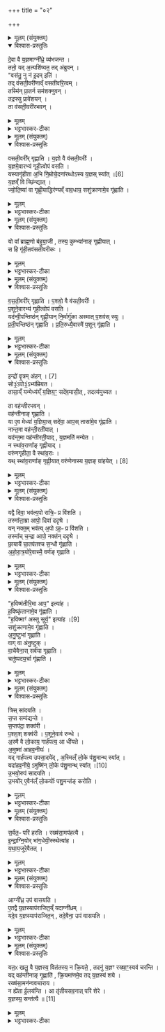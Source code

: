 +++
title = "०२"

+++

<details><summary>मूलम् (संयुक्तम्)</summary>

दे॒वा वै य॒ज्ञमाग्नी᳚ध्रे॒ व्य॑भजन्त॒ ततो॒ यद॒त्यशि॑ष्यत॒ तद॑ब्रुव॒न्वस॑तु॒ नु न॑ इ॒दमिति॒ तद्व॑सती॒वरी॑णाव्ँवसतीवरि॒त्वन्तस्मि॑न्प्रा॒तर्न सम॑शक्नुव॒न्तद॒फ्सु प्रावे॑शय॒न्ता व॑सती॒वरी॑रभवन्
</details>

<details open><summary>विश्वास-प्रस्तुतिः</summary>

दे॒वा वै य॒ज्ञमाग्नी᳚ध्रे॒ व्य॑भजन्त ।  
ततो॒ यद् अ॒त्यशि॑ष्यत॒ तद् अ॑ब्रुवन् ।  
"वस॑तु॒ नु न॑ इ॒दम् इति॑ ।  
तद् व॑सती॒वरी॑णाव्ँ वसतीवरि॒त्वम् ।  
तस्मि॑न् प्रा॒तर्न सम॑शक्नुवन् ।  
तद॒फ्सु प्रावे॑शयन् ।  
ता व॑सती॒वरी॑रभवन् ।  
</details>

<details><summary>मूलम्</summary>

दे॒वा वै य॒ज्ञमाग्नी᳚ध्रे॒ व्य॑भजन्त ।  
ततो॒ यद् अ॒त्यशि॑ष्यत॒ तद् अ॑ब्रुवन् ।  
"वस॑तु॒ नु न॑ इ॒दम् इति॑ ।  
तद् व॑सती॒वरी॑णाव्ँ वसतीवरि॒त्वम् ।  
तस्मि॑न् प्रा॒तर्न सम॑शक्नुवन् ।  
तद॒फ्सु प्रावे॑शयन् ।  
ता व॑सती॒वरी॑रभवन् ।  
</details>

<details><summary>भट्टभास्कर-टीका</summary>

1देवा वा इत्यादि ॥ देवा एव यज्ञमाग्नीध्रे व्यभजन्त विभज्य गृहीतवन्तः । ततो विभक्ताद्यदत्यशिष्यत विभक्तशेषं यदतिरिक्तमासीत् तदब्रुवन् देवाः । नन्विदमपि नोस्माकमेव सर्वेषां साधारणं वसतु । इदमपि श्वः प्रातर्विभक्तारस्स्म इति । तस्माद्वसतीवरीणामपां वसतविरित्वम्, वसतीवरीरूपेण विभक्तशेषस्स्थित इति दर्शयति । वस्तन्वसति[वसनं वसतिः?] तद्वत्यो वसतीवर्यः साधारण्येन गृहीत्वा स्थिताः आपः । 'छन्दसीवनिपौ' इति वनिप्प्रत्ययः, 'वनोरच' इति ङीब्रेफौ, 'अन्येषामपि दृश्यते' इति दीर्घत्वम् । 'कृदिकारादक्तिनः' इति ङीषन्तो वा वसतीशब्दः, व्यत्ययेन वनिप उदात्तत्वम् । वनिर्वा प्रत्ययान्तरम् । तस्मिन्विभक्तशेषे श्वः प्रातः न समशक्नुवन् संविभक्तुं शक्ता नासन् । तदविभागयोग्यं मन्यमानाः देवाः अप्सु प्रावेशयन् क्वाप्युपयोक्ष्यते इति अप्सु निहितवन्तः । यद्बा - किमनेनेत्यप्सु प्राक्षिपन् ता वसतीवर्यो नामाभवन् । 'वा छन्दसि' इति पूर्वसवर्णदीर्घत्वम् ॥
</details>

<details><summary>मूलम् (संयुक्तम्)</summary>

वसती॒वरी᳚र्गृह्णाति य॒ज्ञो वै व॑सती॒वरी᳚र्य॒ज्ञमे॒वारभ्य॑ गृही॒त्वोप॑ वसति॒ यस्यागृ॑हीता अ॒भि नि॒म्रोचे॒दना॑रब्धोऽस्य य॒ज्ञस्स्या᳚त् [6]  
य॒ज्ञव्ँवि च्छि॑न्द्याज्ज्योति॒ष्या॑ वा गृह्णी॒याद्धिर॑ण्यव्ँवाव॒धाय॒ सशु॑क्राणामे॒व गृ॑ह्णाति॒
</details>

<details open><summary>विश्वास-प्रस्तुतिः</summary>

वसती॒वरी᳚र् गृह्णाति ।
य॒ज्ञो वै व॑सती॒वरीः᳚ ।  
य॒ज्ञमे॒वारभ्य॑ गृही॒त्वोप॑ वसति ।  
यस्यागृ॑हीता अ॒भि नि॒म्रोचे॒दना॑रब्धोऽस्य य॒ज्ञस् स्या᳚त् ।[6]  
य॒ज्ञव्ँ वि च्छि॑न्द्यात् ।  
ज्यो॒ति॒ष्या॑ वा गृह्णी॒याद्धिर॑ण्यव्ँ वाव॒धाय॒ सशु॑क्राणामे॒व गृ॑ह्णाति ।  
</details>

<details><summary>मूलम्</summary>

वसती॒वरी᳚र् गृह्णाति ।
य॒ज्ञो वै व॑सती॒वरीः᳚ ।  
य॒ज्ञमे॒वारभ्य॑ गृही॒त्वोप॑ वसति ।  
यस्यागृ॑हीता अ॒भि नि॒म्रोचे॒दना॑रब्धोऽस्य य॒ज्ञस् स्या᳚त् ।[6]  
य॒ज्ञव्ँ वि च्छि॑न्द्यात् ।  
ज्यो॒ति॒ष्या॑ वा गृह्णी॒याद्धिर॑ण्यव्ँ वाव॒धाय॒ सशु॑क्राणामे॒व गृ॑ह्णाति ।  
</details>

<details><summary>भट्टभास्कर-टीका</summary>

2वसतीवरीर्गृह्णातीति विधिः ॥ यज्ञो वा इति । यज्ञशेषस्य तद्रूपेण विततत्वात् । तस्माद्वसतीवरीर्गृहीत्वा य उपवसति यज्ञमेवारभ्य प्रस्तुत्य वसति । यद्वा - यज्ञं गृहीत्वा धारयित्वैव यज्ञमुपवसति । अग्निसमीपे वास उपवासः । यस्येत्यादि । अगृहीता वसतीवरीरभिलक्ष्य निम्रोचेत् अस्तमियात् सूर्यो यस्य यज्ञोनारब्धः स्यात् अप्रस्तुत एव भवेत् पूर्वेद्युः । ततः श्वः उत्तरेद्युः यज्ञं विच्छिन्द्यात् । ज्योतिष्या वा इत्यादि । उल्कया द्योतयित्वा ज्योतिष्मतीर्गृह्णीयात् । मत्वर्थीयो यत्, 'तत्र साधुः' इति वा । केचिदाहुः - 'उपयाम' इत्यनया ऋचा गृह्णीयादिति । तत्र ज्योतिष्मत्या ऋचा ग्राह्याः ज्योतिष्याः । हिरण्यं वा कुम्भेऽवधाय गृह्णीयात् । एवमुभयस्मिन्नपि पक्षे सशुक्राणामेव सादित्यानामेव गृहीता भवन्ति ॥
</details>

<details><summary>मूलम् (संयुक्तम्)</summary>

यो वा᳚ ब्राह्म॒णो ब॑हुया॒जी तस्य॒ कुम्भ्या॑नाङ्गृह्णीया॒थ्स हि गृ॑ही॒तव॑सतीवरीको
</details>

<details open><summary>विश्वास-प्रस्तुतिः</summary>

यो वा᳚ ब्राह्म॒णो ब॑हुया॒जी , तस्य॒ कुम्भ्या॑नाङ् गृह्णीयात् ।  
स हि गृ॑ही॒तव॑सतीवरीकः ।   
</details>

<details><summary>मूलम्</summary>

यो वा᳚ ब्राह्म॒णो ब॑हुया॒जी , तस्य॒ कुम्भ्या॑नाङ् गृह्णीयात् ।  
स हि गृ॑ही॒तव॑सतीवरीकः ।   
</details>

<details><summary>भट्टभास्कर-टीका</summary>

3यो वेति ॥ बहुयाजी सोमयाजी तस्य कुम्भ्याः तदीयगृहकुम्भस्थिताः । तस्य गृहीतवसतीवरीकत्वात् तत्संबन्धिन्यस्सर्वा अप्यापो वसतीवरीतुल्या भवन्तीति ॥
</details>

<details><summary>मूलम् (संयुक्तम्)</summary>

वसती॒वरी᳚र्गृह्णाति प॒शवो॒ वै व॑सती॒वरीः᳚ प॒शूने॒वारभ्य॑ गृही॒त्वोप॑ वसति॒ यद॑न्वी॒पन्तिष्ठ॑न्गृह्णी॒यान्नि॒र्मार्गु॑का अस्मात्प॒शव॑स्स्युᳶ प्रती॒पन्तिष्ठ॑न्गृह्णाति प्रति॒रुध्यै॒वास्मै॑ प॒शून्गृ॑ह्णा॒ति
</details>

<details open><summary>विश्वास-प्रस्तुतिः</summary>

व॒स॒ती॒वरी᳚र् गृह्णाति ।
प॒शवो॒ वै व॑सती॒वरीः᳚ ।  
प॒शूने॒वारभ्य॑ गृही॒त्वोप॑ वसति ।  
यद॑न्वी॒पन्तिष्ठ॑न् गृह्णी॒यान् नि॒र्मार्गु॑का अस्मात् प॒शव॑स् स्युः ।  
प्र॒ती॒पन्तिष्ठ॑न् गृह्णाति ।
प्र॒ति॒रुध्यै॒वास्मै॑ प॒शून् गृ॑ह्णाति ।
</details>

<details><summary>मूलम्</summary>

व॒स॒ती॒वरी᳚र् गृह्णाति ।
प॒शवो॒ वै व॑सती॒वरीः᳚ ।  
प॒शूने॒वारभ्य॑ गृही॒त्वोप॑ वसति ।  
यद॑न्वी॒पन्तिष्ठ॑न् गृह्णी॒यान् नि॒र्मार्गु॑का अस्मात् प॒शव॑स् स्युः ।  
प्र॒ती॒पन्तिष्ठ॑न् गृह्णाति ।
प्र॒ति॒रुध्यै॒वास्मै॑ प॒शून् गृ॑ह्णाति ।
</details>

<details><summary>भट्टभास्कर-टीका</summary>

4वसतीवरीरिति ॥ द्वितीयं विदधाति गुणान्तरमभिधास्यामीति । पशवो वा इति । तद्धेतुत्वात्ताच्छब्द्यम् । यदन्वीपमिति अन्वीपमनुगतस्रोतस्कं तिष्ठन् यत् गृह्णीयात् । यद्वा - अन्वीपं गृह्णीयात् कुम्भेन वा आत्मना वा अनुस्रोतसमवस्थितेन । अनुगता आपोनेनेति 'ऋक्पूः' इति समासान्तः, 'द्व्यन्तरुपसर्गेभ्योप ईत्' । निर्मार्गुकाः विनाशनशीलाः पशवोस्मात्स्युः । मार्ग अन्वेषणे, छान्दस उकञ्। यद्वा - निर्गमनशीलाः, गमेः 'लषपत' इत्यादिना उकञ्, वर्णव्यत्ययो रेफोपजनश्च । प्रतीपमिति । प्रतिस्रोतसं तिष्ठन् तादृशेन कुम्भेन गृह्णीयात् । पूर्ववदीत्वम् । प्रतिरुध्येत्यादि । गतम् ॥
</details>

<details><summary>मूलम् (संयुक्तम्)</summary>

इन्द्रः॑ [7]  
वृ॒त्रम॑ह॒न्थ्सो३॒॑ऽपो३॒॑ऽभ्य॑म्रियत॒ तासा॒य्ँयन्मेध्य॑य्ँय॒ज्ञिय॒ꣳ॒ सदे॑व॒मासी॒त्तदत्य॑मुच्यत॒ ता वह॑न्तीरभव॒न्वह॑न्तीनाङ्गृह्णाति॒ या ए॒व मेध्या॑ य॒ज्ञिया॒स्सदे॑वा॒ आप॒स्तासा॑मे॒व गृ॑ह्णाति॒ नान्त॒मा वह॑न्ती॒रती॑या॒द्यद॑न्त॒मा वह॑न्तीरती॒याद्य॒ज्ञमति॑ मन्येत॒ न स्था॑व॒राणा᳚ङ्गृह्णीया॒द्वरु॑णगृहीता॒ वै स्था॑व॒रा यथ्स्था॑व॒राणा᳚ङ्गृह्णी॒यात् [8]  
वरु॑णेनास्य य॒ज्ञङ्ग्रा॑हये॒द्
</details>

<details open><summary>विश्वास-प्रस्तुतिः</summary>

इन्द्रो॑ वृ॒त्रम् अ॑हन् । [7]   
सो३॒॑ऽपो३॒॑ऽभ्य॑म्रियत ।  
तासा॒य्ँ यन्मेध्य॑य्ँ य॒ज्ञिय॒ꣳ॒ सदे॑व॒मासी॒त् , तदत्य॑मुच्यत ।

ता वह॑न्तीरभवन् ।  
वह॑न्तीनाङ् गृह्णाति ।  
या ए॒व मेध्या॑ य॒ज्ञिया॒स् सदे॑वा॒ आप॒स् तासा॑मे॒व गृ॑ह्णाति ।  
नान्त॒मा वह॑न्ती॒रती॑यात् ।  
यद॑न्त॒मा वह॑न्तीरती॒याद् , य॒ज्ञमति॑ मन्येत ।  
न स्था॑व॒राणा᳚ङ् गृह्णीयाद् ।  
वरु॑णगृहीता॒ वै स्था॑व॒राः ।  
यथ् स्था॑व॒राणा᳚ङ् गृह्णी॒यात् वरु॑णेनास्य य॒ज्ञङ् ग्रा॑हयेत् । [8]  
</details>

<details><summary>मूलम्</summary>

इन्द्रो॑ वृ॒त्रम् अ॑हन् । [7]   
सो३॒॑ऽपो३॒॑ऽभ्य॑म्रियत ।  
तासा॒य्ँ यन्मेध्य॑य्ँ य॒ज्ञिय॒ꣳ॒ सदे॑व॒मासी॒त् , तदत्य॑मुच्यत ।

ता वह॑न्तीरभवन् ।  
वह॑न्तीनाङ् गृह्णाति ।  
या ए॒व मेध्या॑ य॒ज्ञिया॒स् सदे॑वा॒ आप॒स् तासा॑मे॒व गृ॑ह्णाति ।  
नान्त॒मा वह॑न्ती॒रती॑यात् ।  
यद॑न्त॒मा वह॑न्तीरती॒याद् , य॒ज्ञमति॑ मन्येत ।  
न स्था॑व॒राणा᳚ङ् गृह्णीयाद् ।  
वरु॑णगृहीता॒ वै स्था॑व॒राः ।  
यथ् स्था॑व॒राणा᳚ङ् गृह्णी॒यात् वरु॑णेनास्य य॒ज्ञङ् ग्रा॑हयेत् । [8]  
</details>

<details><summary>भट्टभास्कर-टीका</summary>

5इन्द्र इत्यादि ॥ व्याख्यातम् । तासामित्यादि । तासामपां संबन्धि यन्मेध्यादिलक्षणं रूपं तदत्यमुच्यत अतीत्यापो बहिस्स्वयमेवामुच्यत वेगेन मुक्तमभवत् । कर्मकर्तर्यात्मनेपदम् । ता वहन्तीरिति । ततः प्रभृत्यापो वहन्त्योभवन् । तस्माद्वहन्तीनामेव गृह्णाति । मेध्यादिलक्षणा एव गृहीता भवन्ति । नान्तमा इत्यादि । अन्तमा अन्तिकतमा आपो वहन्तरितीयात् अतिक्रम्य नेयात् । 'तमे तादेश्च' इति तादिलोपः । यदि ता अतीयात् यज्ञमेवातिमन्येत, वहन्तीनां मेध्यादिरूपवत्त्वात् । स्थावराः स्थानशीलाः ग्राह्याः तटाकादिस्थाः सरित्स्वपि । 'स्थेशभास' इति वरच् । वरुणगृहीता इति । वरुणेन गृहीता इति निरुद्धत्वात् । 'तृतीया कर्मणि' इति पूर्वपदप्रकृतिस्वरत्वम् । यदित्यादि । गतम् ॥
</details>

<details><summary>मूलम् (संयुक्तम्)</summary>

यद्वै दिवा॒ भव॑त्य॒पो रात्रि॒ᳶ प्र वि॑शति॒ तस्मा᳚त्ता॒म्रा आपो॒ दिवा॑ ददृश्रे॒ यन्नक्त॒म्भव॑त्य॒पोऽह॒ᳶ प्र वि॑शति॒ तस्मा᳚च्च॒न्द्रा आपो॒ नक्त॑न्ददृश्रे छा॒यायै॑ चा॒तप॑तश्च स॒न्धौ गृ॑ह्णात्यहोरा॒त्रयो॑रे॒वास्मै॒ वर्ण॑ङ्गृह्णाति
</details>

<details open><summary>विश्वास-प्रस्तुतिः</summary>

यद्वै दिवा॒ भव॑त्य॒पो रात्रि॒ᳶ प्र वि॑शति ।  
तस्मा᳚त्ता॒म्रा आपो॒ दिवा॑ ददृश्रे ।  
यन् नक्त॒म् भव॑त्य् अ॒पो ऽह॒ᳶ प्र वि॑शति ।  
तस्मा᳚च् च॒न्द्रा आपो॒ नक्त॑न् ददृश्रे ।  
छा॒यायै॑ चा॒तप॑तश्च स॒न्धौ गृ॑ह्णाति ।  
अ॒हो॒रा॒त्र॒यो॑रे॒वास्मै॒ वर्ण॑ङ् गृह्णाति ।  
</details>

<details><summary>मूलम्</summary>

यद्वै दिवा॒ भव॑त्य॒पो रात्रि॒ᳶ प्र वि॑शति ।  
तस्मा᳚त्ता॒म्रा आपो॒ दिवा॑ ददृश्रे ।  
यन् नक्त॒म् भव॑त्य् अ॒पो ऽह॒ᳶ प्र वि॑शति ।  
तस्मा᳚च् च॒न्द्रा आपो॒ नक्त॑न् ददृश्रे ।  
छा॒यायै॑ चा॒तप॑तश्च स॒न्धौ गृ॑ह्णाति ।  
अ॒हो॒रा॒त्र॒यो॑रे॒वास्मै॒ वर्ण॑ङ् गृह्णाति ।  
</details>

<details><summary>भट्टभास्कर-टीका</summary>

6यद्वा इत्यादि ॥ यदा दिवसः प्रवर्तते तदा रात्रिरपः प्रविशति, तस्माद्दिवा आपस्ताम्रा ईषद्रक्ताः दृश्यन्ते शुक्लकृष्णप्रभवत्वात्ताम्रस्य । कर्मणि छान्दसो लिट्, 'इरयोरे' इति रे आदेशः । नक्तमह्नः प्रवेशात् चन्द्राश्शुक्ला आपो दृश्यन्ते । तस्माच्छायातपसन्धौ ग्रहणात् अहोरात्रयोरेव वर्णग्रहणात् उभयानुग्रहलाभः ॥
</details>

<details><summary>मूलम् (संयुक्तम्)</summary>

ह॒विष्म॑तीरि॒मा आप॒ इत्या॑ह ह॒विष्कृ॑तानामे॒व गृ॑ह्णाति ह॒विष्माꣳ॑ अस्तु [9]  
सूर्य॒ इत्या॑ह॒ सशु॑क्राणामे॒व गृ॑ह्णात्यनु॒ष्टुभा॑ गृह्णाति॒ वाग्वा अ॑नु॒ष्टुग्वा॒चैवैना॒स्सर्व॑या गृह्णाति॒ चतु॑ष्पदय॒र्चा गृ॑ह्णाति॒
</details>

<details open><summary>विश्वास-प्रस्तुतिः</summary>

"ह॒विष्म॑तीरि॒मा आप॒" इत्या॑ह ।  
ह॒विष्कृ॑तानामे॒व गृ॑ह्णाति ।  
"ह॒विष्माꣳ॑ अस्तु सूर्य॒" इत्या॑ह ।[9]  
सशु॑क्राणामे॒व गृ॑ह्णाति ।  
अ॒नु॒ष्टुभा॑ गृह्णाति ।  
वाग् वा अ॑नु॒ष्टुक् ।  
वा॒चैवैना॒स् सर्व॑या गृह्णाति ।  
चतु॑ष्पदय॒र्चा गृ॑ह्णाति ।  
</details>

<details><summary>मूलम्</summary>

"ह॒विष्म॑तीरि॒मा आप॒" इत्या॑ह ।  
ह॒विष्कृ॑तानामे॒व गृ॑ह्णाति ।  
"ह॒विष्माꣳ॑ अस्तु सूर्य॒" इत्या॑ह ।[9]  
सशु॑क्राणामे॒व गृ॑ह्णाति ।  
अ॒नु॒ष्टुभा॑ गृह्णाति ।  
वाग् वा अ॑नु॒ष्टुक् ।  
वा॒चैवैना॒स् सर्व॑या गृह्णाति ।  
चतु॑ष्पदय॒र्चा गृ॑ह्णाति ।  
</details>

<details><summary>भट्टभास्कर-टीका</summary>

7"हविष्मतीः' इति ग्रहणमन्त्रः ॥ हविष्कृतानामिति । कृतं हविस्स्वरूपं हविष्ट्वं यासामिति । बहुव्रीहौ निष्ठायाः पूर्वनिपाते 'जातिकालसुखादिम्यः परवचनम्' इति परनिपातः । यद्वा - हविष्ट्वेन संस्कृताः हविष्कृताः । 'तृतीया कर्मणि' इति पूर्वपदप्रकृतिस्वरत्वम् । सशुक्राणामित्यादि । सज्योतिषां सादित्यानाम् । अनुष्टुभेति । 'हविष्मतीः' इत्यनया । छन्दस्तुतिरियं, सर्वस्य वाङ्मयस्यानुष्टुभत्वात् तेनैव गृहीता भवन्ति । चतुष्पदयेति । 'संख्यासुपर्वूस्य' इति लोपस्समासान्तः, 'टाबृचि, इति टाप्, ' पादः पत्' इति पद्वावः ॥
</details>

<details><summary>मूलम् (संयुक्तम्)</summary>

त्रिस्सा॑दयति स॒प्त सम्प॑द्यन्ते स॒प्तप॑दा॒ शक्व॑री प॒शव॒श्शक्व॑री प॒शूने॒वाव॑ रुन्द्धे॒ऽस्मै वै लो॒काय॒ गार्ह॑पत्य॒ आ धी॑यते॒ऽमुष्मा॑ आहव॒नीयो॒ यद्गार्ह॑पत्य उपसा॒दये॑द॒स्मिल्ँ लो॒के प॑शु॒मान्थ्स्या॒द्यदा॑हव॒नीये॒ऽमुष्मिन्न्॑ [10]  
लो॒के प॑शु॒मान्थ्स्या॑दु॒भयो॒रुप॑ सादयत्यु॒भयो॑रे॒वैन॑ल्ँलो॒कयोः᳚ पशु॒मन्त॑ङ्करोति
</details>

<details open><summary>विश्वास-प्रस्तुतिः</summary>

त्रिस् सा॑दयति ।  
स॒प्त सम्प॑द्यन्ते ।  
स॒प्तप॑दा॒ शक्व॑री ।  
प॒शव॒श् शक्व॑री । प॒शूने॒वाव॑ रुन्धे ।  
अ॒स्मै वै लो॒काय॒ गार्ह॑पत्य॒ आ धी॑यते ।  
अ॒मुष्मा॑ आहव॒नीयः॑ ।  
यद् गार्ह॑पत्य उपसा॒दये॑द् , अ॒स्मिल्ँ लो॒के प॑शु॒मान्थ् स्या᳚त्  ।  
यदा॑हव॒नीये॒ ऽमुष्मि॑न् लो॒के प॑शु॒मान्थ् स्या᳚त् ।[10]  
उ॒भयो॒रुप॑ सादयति ।  
उ॒भयो॑र् ए॒वैन॑ल्ँ लो॒कयोः᳚ पशु॒मन्त॑ङ् करोति ।
</details>

<details><summary>मूलम्</summary>

त्रिस् सा॑दयति ।  
स॒प्त सम्प॑द्यन्ते ।  
स॒प्तप॑दा॒ शक्व॑री ।  
प॒शव॒श् शक्व॑री । प॒शूने॒वाव॑ रुन्धे ।  
अ॒स्मै वै लो॒काय॒ गार्ह॑पत्य॒ आ धी॑यते ।  
अ॒मुष्मा॑ आहव॒नीयः॑ ।  
यद् गार्ह॑पत्य उपसा॒दये॑द् , अ॒स्मिल्ँ लो॒के प॑शु॒मान्थ् स्या᳚त्  ।  
यदा॑हव॒नीये॒ ऽमुष्मि॑न् लो॒के प॑शु॒मान्थ् स्या᳚त् ।[10]  
उ॒भयो॒रुप॑ सादयति ।  
उ॒भयो॑र् ए॒वैन॑ल्ँ लो॒कयोः᳚ पशु॒मन्त॑ङ् करोति ।
</details>

<details><summary>भट्टभास्कर-टीका</summary>

8त्रिरिति ॥ उभयोरुपसादयतीति विधास्यति । तत्राहवनीयमभितो द्विस्सादयति । सकृज्जधनेन गार्हपत्यम् । सप्तेत्यादि । गतम् । पशुहेतुत्वात्ताच्छब्द्यं शक्वर्याः अस्मा इत्यादि । गतम् । गार्हपत्य इति । औपश्लेषिके अधिकरणे सप्तमी । उभयोरित्यादि । गतम्8 ॥
</details>

<details><summary>मूलम् (संयुक्तम्)</summary>

स॒र्वत॒ᳶ परि॑ हरति॒ रख्ष॑सा॒मप॑हत्या इन्द्राग्नि॒योर्भा॑ग॒धेयी॒स्स्थेत्या॑ह यथाय॒जुरे॒वैतद
</details>

<details open><summary>विश्वास-प्रस्तुतिः</summary>

स॒र्वत॒ᳶ परि॑ हरति ।
रख्ष॑सा॒मप॑हत्यै ।  
इ॒न्द्रा॒ग्नि॒योर् भा॑ग॒धेयी॒स्स्थेत्या॑ह ।  
य॒था॒य॒जुरे॒वैतत् ।  
</details>

<details><summary>मूलम्</summary>

स॒र्वत॒ᳶ परि॑ हरति ।
रख्ष॑सा॒मप॑हत्यै ।  
इ॒न्द्रा॒ग्नि॒योर् भा॑ग॒धेयी॒स्स्थेत्या॑ह ।  
य॒था॒य॒जुरे॒वैतत् ।  
</details>

<details><summary>भट्टभास्कर-टीका</summary>

9सर्वत इति ॥ 'इन्द्राग्नियोः' इत्यादीनि मन्त्रपदानि व्याख्याय यथा यजुर्वदति 'जागृत'9 इति तथा भवत्येव जाग्रत्येव ॥
</details>

<details><summary>मूलम् (संयुक्तम्)</summary>

आग्नी᳚ध्र॒ उप॑ वासयत्ये॒तद्वै य॒ज्ञस्याप॑राजित॒य्ँयदाग्नी᳚ध्र॒य्ँयदे॒व य॒ज्ञस्याप॑राजित॒न्तदे॒वैना॒ उप॑ वासयति॒
</details>

<details open><summary>विश्वास-प्रस्तुतिः</summary>

आग्नी᳚ध्र॒ उप॑ वासयति ।  
ए॒तद्वै य॒ज्ञस्याप॑राजित॒य्ँ यदाग्नी᳚ध्रम् ।  
यदे॒व य॒ज्ञस्याप॑राजित॒न् , तदे॒वैना॒ उप॑ वासयति ।
</details>

<details><summary>मूलम्</summary>

आग्नी᳚ध्र॒ उप॑ वासयति ।  
ए॒तद्वै य॒ज्ञस्याप॑राजित॒य्ँ यदाग्नी᳚ध्रम् ।  
यदे॒व य॒ज्ञस्याप॑राजित॒न् , तदे॒वैना॒ उप॑ वासयति ।
</details>

<details><summary>भट्टभास्कर-टीका</summary>

10यज्ञार्थमाप उपवासयति आग्नीध्रमुपेत्य रात्रिं वासयति वसतविरीः । अपराजितमिति । रक्षःप्रभृतिभिरनभिभूतं स्थानम्, अग्नीधश्शरणम् । 'अग्नीधश्शरणे रण्' । तदेवेति । तत्स्थानमुपेत्य एना वसतीवरीर्वासयति ॥
</details>

<details><summary>मूलम् (संयुक्तम्)</summary>

यत॒ᳵ खलु॒ वै य॒ज्ञस्य॒ वित॑तस्य॒ न क्रि॒यते॒ तदनु॑ य॒ज्ञꣳ रख्षा॒ꣳ॒स्यव॑ चरन्ति॒ यद्वह॑न्तीनाङ्गृ॒ह्णाति॑ क्रि॒यमा॑णमे॒व तद्य॒ज्ञस्य॑ शये॒ रख्ष॑सा॒मन॑न्ववचाराय॒ न ह्ये॑ता ई॒लय॒न्त्या तृ॑तीयसव॒नात्परि॑ शेरे य॒ज्ञस्य॒ सन्त॑त्यै ॥ [11]  
</details>

<details open><summary>विश्वास-प्रस्तुतिः</summary>

यत॒ᳵ खलु॒ वै य॒ज्ञस्य॒ वित॑तस्य॒ न क्रि॒यते॒ , तदनु॑ य॒ज्ञꣳ रख्षा॒ꣳ॒स्यव॑ चरन्ति ।  
यद् वह॑न्तीनाङ् गृ॒ह्णाति॑ , क्रि॒यमा॑णमे॒व तद् य॒ज्ञस्य॑ शये ।  
रख्ष॑सा॒मन॑न्ववचाराय ।  
न ह्ये॑ता ई॒लय॑न्ति ।
आ तृ॑तीयसव॒नात् परि॑ शेरे ।  
य॒ज्ञस्य॒ सन्त॑त्यै ॥ [11]  
</details>

<details><summary>मूलम्</summary>

यत॒ᳵ खलु॒ वै य॒ज्ञस्य॒ वित॑तस्य॒ न क्रि॒यते॒ , तदनु॑ य॒ज्ञꣳ रख्षा॒ꣳ॒स्यव॑ चरन्ति ।  
यद् वह॑न्तीनाङ् गृ॒ह्णाति॑ , क्रि॒यमा॑णमे॒व तद् य॒ज्ञस्य॑ शये ।  
रख्ष॑सा॒मन॑न्ववचाराय ।  
न ह्ये॑ता ई॒लय॑न्ति ।
आ तृ॑तीयसव॒नात् परि॑ शेरे ।  
य॒ज्ञस्य॒ सन्त॑त्यै ॥ [11]  
</details>

<details><summary>भट्टभास्कर-टीका</summary>

11यतः खल्वित्यादि ॥ यज्ञस्य वितायमानस्य संबन्धि कर्म यतः यतः मभृति न क्रियते तदनु तदेव लक्षीकृत्य हेतुं वा कृत्वा रक्षांसि यज्ञं तस्मिंस्तस्मिन् छिद्रे अवचरन्ति अवकुर्वन्ति, तस्माद्वहन्तीनां गृह्णाति । तत्कर्म क्रियमाणमेव शये शेते लुप्तं न भवति । 'लोपस्त आत्मनेपदेषु' इति तलोपः । वहन्तीग्रहणं स्वयंयज्ञत्वात् वहन्तीनाम् । यथोक्तं 'वहन्तीनां गृह्णाति या एव मेध्या यज्ञियास्सदेवा आपः' इति । तस्माच्छिद्राभावाद्रक्षसामनन्वचाराय भवति । न ह्येता ईलन्ति गच्छन्ति आतृतीयसवनात् परिशेरे परिशेरते अविचलिता अवतिष्ठन्ते । पूवर्वत्तलोपः, 'अतो गुणे' पररूपत्वम् । तत् यज्ञस्याविच्छेदाय अविच्छेदेव चन्द्रो [च्छेदेन चलना] भावः ॥

इति षष्ठे चतुर्थे द्वितीयोनुवाकः ॥  
</details>
